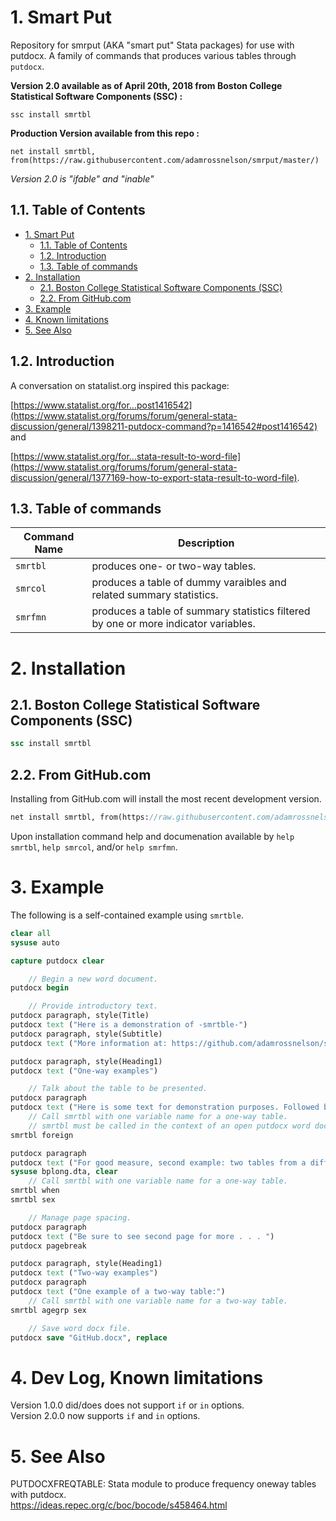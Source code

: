# 1. Smart Put
Repository for smrput (AKA "smart put" Stata packages) for use with putdocx. A family of commands that produces various tables through `putdocx`.

**Version 2.0 available as of April 20th, 2018 from Boston College Statistical Software Components (SSC) :** 

`ssc install smrtbl`

**Production Version available from this repo :**

`net install smrtbl, from(https://raw.githubusercontent.com/adamrossnelson/smrput/master/)`  

*Version 2.0 is "ifable" and "inable"*  

## 1.1. Table of Contents
<!-- TOC -->

- [1. Smart Put](#1-smart-put)
    - [1.1. Table of Contents](#11-table-of-contents)
    - [1.2. Introduction](#12-introduction)
    - [1.3. Table of commands](#13-table-of-available-commands)
- [2. Installation](#2-installation)
    - [2.1. Boston College Statistical Software Components (SSC)](#21-boston-college-statistical-software-components-ssc)
    - [2.2. From GitHub.com](#22-from-githubcom)
- [3. Example](#3-example)
- [4. Known limitations](#4-known-limitations)
- [5. See Also](#5-see-also)

<!-- /TOC -->
## 1.2. Introduction

A conversation on statalist.org inspired this package: 

[https://www.statalist.org/for...post1416542](https://www.statalist.org/forums/forum/general-stata-discussion/general/1398211-putdocx-command?p=1416542#post1416542) and

[https://www.statalist.org/for...stata-result-to-word-file](https://www.statalist.org/forums/forum/general-stata-discussion/general/1377169-how-to-export-stata-result-to-word-file).

## 1.3. Table of commands


Command Name | Description
-------------|------------
`smrtbl` | produces one- or two-way tables.
`smrcol` | produces a table of dummy varaibles and related summary statistics.
`smrfmn` | produces a table of summary statistics filtered by one or more indicator variables.

# 2. Installation

## 2.1. Boston College Statistical Software Components (SSC)

```Stata
ssc install smrtbl
```

## 2.2. From GitHub.com

Installing from GitHub.com will install the most recent development version.

```Stata
net install smrtbl, from(https://raw.githubusercontent.com/adamrossnelson/smrput/master/)
```

Upon installation command help and documenation available by `help smrtbl`, `help smrcol`, and/or `help smrfmn`.

# 3. Example

The following is a self-contained example using `smrtble`.

```Stata
clear all
sysuse auto

capture putdocx clear

    // Begin a new word document.
putdocx begin

    // Provide introductory text.
putdocx paragraph, style(Title)
putdocx text ("Here is a demonstration of -smrtble-")
putdocx paragraph, style(Subtitle)
putdocx text ("More information at: https://github.com/adamrossnelson/smrput")

putdocx paragraph, style(Heading1)
putdocx text ("One-way examples")

    // Talk about the table to be presented.
putdocx paragraph
putdocx text ("Here is some text for demonstration purposes. Followed by a table:")
    // Call smrtbl with one variable name for a one-way table.
    // smrtbl must be called in the context of an open putdocx word document.
smrtbl foreign

putdocx paragraph
putdocx text ("For good measure, second example: two tables from a different data set:")
sysuse bplong.dta, clear
    // Call smrtbl with one variable name for a one-way table.
smrtbl when
smrtbl sex

    // Manage page spacing.
putdocx paragraph
putdocx text ("Be sure to see second page for more . . . ")
putdocx pagebreak

putdocx paragraph, style(Heading1)
putdocx text ("Two-way examples")
putdocx paragraph
putdocx text ("One example of a two-way table:")
    // Call smrtbl with one variable name for a two-way table.
smrtbl agegrp sex

    // Save word docx file.
putdocx save "GitHub.docx", replace
```
# 4. Dev Log, Known limitations

Version 1.0.0 did/does does not support `if` or `in` options.  
Version 2.0.0 now supports `if` and `in` options.

# 5. See Also

PUTDOCXFREQTABLE: Stata module to produce frequency oneway tables with putdocx.  
https://ideas.repec.org/c/boc/bocode/s458464.html
